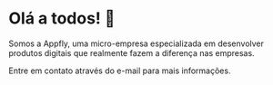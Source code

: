 # Olá a todos! 👋

Somos a Appfly, uma micro-empresa especializada em desenvolver produtos digitais que realmente fazem a diferença nas empresas.

Entre em contato através do e-mail para mais informações.